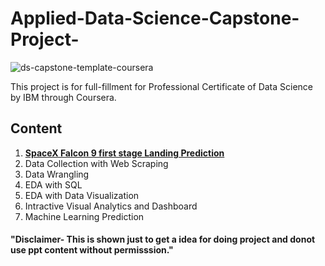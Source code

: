# Applied-Data-Science-Capstone-Project-
![ds-capstone-template-coursera](https://user-images.githubusercontent.com/107030716/174971885-15524965-13bf-4301-9133-fd68b1ba9cf7.jpg)

This project is for full-fillment for Professional Certificate of Data Science by IBM through Coursera.








## Content
1. [**SpaceX Falcon 9 first stage Landing Prediction**](https://github.com/Soni-Test/Applied-Data-Science-Capstone-Project-/blob/Master/Capstone%20Project%20SpaceX%20.ipynb)
2. Data Collection with Web Scraping
3. Data Wrangling
4. EDA with SQL
5. EDA with Data Visualization
6. Intractive Visual Analytics and Dashboard
7. Machine Learning Prediction 















#### "Disclaimer- This is shown just to get a idea for doing project and donot use ppt content without permisssion."
